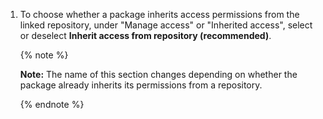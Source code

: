 1. To choose whether a package inherits access permissions from the linked repository, under "Manage access" or "Inherited access", select or deselect **Inherit access from repository (recommended)**.

   {% note %}

   **Note:** The name of this section changes depending on whether the package already inherits its permissions from a repository.

   {% endnote %}

